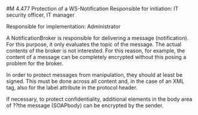 #M 4.477 Protection of a WS-Notification
Responsible for initiation: IT security officer, IT manager

Responsible for implementation: Administrator

A NotificationBroker is responsible for delivering a message (notification). For this purpose, it only evaluates the topic of the message. The actual contents of the broker is not interested. For this reason, for example, the content of a message can be completely encrypted without this posing a problem for the broker.

In order to protect messages from manipulation, they should at least be signed. This must be done across all content and, in the case of an XML tag, also for the label attribute in the protocol header.

If necessary, to protect confidentiality, additional elements in the body area of ??the message (SOAPbody) can be encrypted by the sender.



